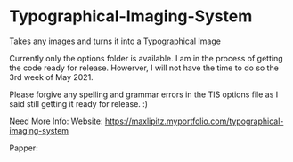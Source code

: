 # Typographical-Imaging-System
Takes any images and turns it into a Typographical Image

Currently only the options folder is available. I am in the process of getting the code ready for release. 
Howerver, I will not have the time to do so the 3rd week of May 2021.

Please forgive any spelling and grammar errors in the TIS options file as I said still getting it ready for release. :) 

Need More Info: Website: https://maxlipitz.myportfolio.com/typographical-imaging-system

Papper: 
